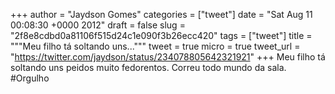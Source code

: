 
+++
author = "Jaydson Gomes"
categories = ["tweet"]
date = "Sat Aug 11 00:08:30 +0000 2012"
draft = false
slug = "2f8e8cdbd0a81106f515d24c1e090f3b26ecc420"
tags = ["tweet"]
title = """Meu filho tá soltando uns..."""
tweet = true
micro = true
tweet_url = "https://twitter.com/jaydson/status/234078805642321921"
+++
Meu filho tá soltando uns peidos muito fedorentos. Correu todo mundo da sala. #Orgulho
